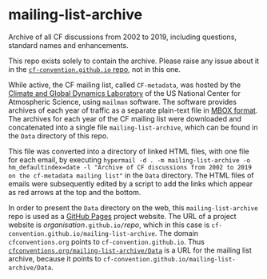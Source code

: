 # mailing-list-archive
Archive of all CF discussions from 2002 to 2019, including questions, standard names and enhancements.

This repo exists solely to contain the archive. Please raise any issue about it in the [`cf-convention.github.io` repo](https://github.com/cf-convention/cf-convention.github.io/issues), not in this one.

While active, the CF mailing list, called `CF-metadata`, was hosted by the <a href="https://www.cgd.ucar.edu">Climate and Global Dynamics Laboratory</a> of the US National Center for Atmospheric Science, using `mailman` software. The software provides archives of each year of traffic as a separate plain-text file in <a href="https://www.loc.gov/preservation/digital/formats/fdd/fdd000383.shtml">MBOX format</a>. The archives for each year of the CF mailing list were downloaded and concatenated into a single file `mailing-list-archive`, which can be found in the `Data` directory of this repo.

This file was converted into a directory of linked HTML files, with one file for each email, by executing `hypermail -d . -m mailing-list-archive -o hm_defaultindex=date -l "Archive of CF discussions from 2002 to 2019 on the cf-metadata mailing list"` in the `Data` directory. The HTML files of emails were subsequently edited by a script to add the links which appear as red arrows at the top and the bottom.

In order to present the `Data` directory on the web, this `mailing-list-archive` repo is used as a <a href="https://docs.github.com/en/pages/getting-started-with-github-pages/about-github-pages">GitHub Pages</a> project website. The URL of a project website is _organisation_`.github.io/`_repo_, which in this case is `cf-convention.github.io/mailing-list-archive`. The domain `cfconventions.org` points to `cf-convention.github.io`. Thus [`cfconventions.org/mailing-list-archive/Data`](https://cfconventions.org/mailing-list-archive/Data) is a URL for the mailing list archive, because it points to `cf-convention.github.io/mailing-list-archive/Data`.
